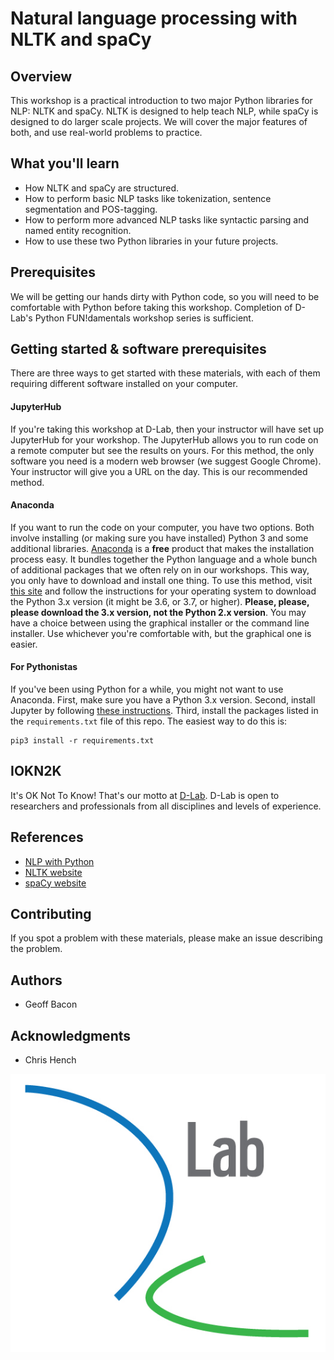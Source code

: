 # Natural language processing with NLTK and spaCy

## Overview

This workshop is a practical introduction to two major Python libraries for NLP: NLTK and spaCy. NLTK is designed to help teach NLP, while spaCy is designed to do larger scale projects. We will cover the major features of both, and use real-world problems to practice.

## What you'll learn
* How NLTK and spaCy are structured.
* How to perform basic NLP tasks like tokenization, sentence segmentation and POS-tagging.
* How to perform more advanced NLP tasks like syntactic parsing and named entity recognition.
* How to use these two Python libraries in your future projects.

## Prerequisites

We will be getting our hands dirty with Python code, so you will need to be comfortable with Python before taking this workshop. Completion of D-Lab's Python FUN!damentals workshop series is sufficient.

## Getting started & software prerequisites

There are three ways to get started with these materials, with each of them requiring different software installed on your computer.

#### JupyterHub

If you're taking this workshop at D-Lab, then your instructor will have set up JupyterHub for your workshop. The JupyterHub allows you to run code on a remote computer but see the results on yours. For this method, the only software you need is a modern web browser (we suggest Google Chrome). Your instructor will give you a URL on the day. This is our recommended method.

#### Anaconda

If you want to run the code on your computer, you have two options. Both involve installing (or making sure you have installed) Python 3 and some additional libraries. [Anaconda](https://www.anaconda.com/what-is-anaconda/) is a **free** product that makes the installation process easy. It bundles together the Python language and a whole bunch of additional packages that we often rely on in our workshops. This way, you only have to download and install one thing. To use this method, visit [this site](https://www.anaconda.com/download/) and follow the instructions for your operating system to download the Python 3.x version (it might be 3.6, or 3.7, or higher). **Please, please, please download the 3.x version, not the Python 2.x version**. You may have a choice between using the graphical installer or the command line installer. Use whichever you're comfortable with, but the graphical one is easier.

#### For Pythonistas

If you've been using Python for a while, you might not want to use Anaconda. First, make sure you have a Python 3.x version. Second, install Jupyter by following [these instructions](http://jupyter.org/install). Third, install the packages listed in the `requirements.txt` file of this repo. The easiest way to do this is:

```
pip3 install -r requirements.txt
```

## IOKN2K

It's OK Not To Know! That's our motto at [D-Lab](http://dlab.berkeley.edu/). D-Lab is open to researchers and professionals from all disciplines and levels of experience.

## References

* [NLP with Python](http://www.nltk.org/book/)
* [NLTK website](http://www.nltk.org/)
* [spaCy website](https://spacy.io/)

## Contributing

If you spot a problem with these materials, please make an issue describing the problem.

## Authors

* Geoff Bacon

## Acknowledgments

* Chris Hench

![D-Lab logo](assets/logo.jpg)
